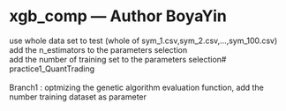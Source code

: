 # xgb_comp — Author BoyaYin
use whole data set to test (whole of sym_1.csv,sym_2.csv,…,sym_100.csv)</br>
add the n_estimators to the parameters selection</br>
add the number of training set to the parameters selection# practice1_QuantTrading</br>
</br>
Branch1 : optmizing the genetic algorithm evaluation function, add the number training dataset as parameter</br>

